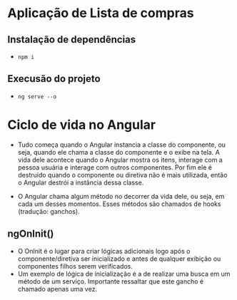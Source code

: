 # Aplicação de Lista de compras


## Instalação de dependências

- `npm i`

## Execusão do projeto

- `ng serve --o`


# Ciclo de vida no Angular

- Tudo começa quando o Angular instancia a classe do componente, ou seja, quando ele chama a classe do componente e o exibe na tela. A vida dele acontece quando o Angular mostra os itens, interage com a pessoa usuária e interage com outros componentes. Por fim ele é destruído quando o componente ou diretiva não é mais utilizada, então o Angular destrói a instância dessa classe.

- O Angular chama algum método no decorrer da vida dele, ou seja, em cada um desses momentos. Esses métodos são chamados de hooks (tradução: ganchos).

## ngOnInit()

- O OnInit é o lugar para criar lógicas adicionais logo após o componente/diretiva ser inicializado e antes de qualquer exibição ou componentes filhos serem verificados.
- Um exemplo de lógica de inicialização é a de realizar uma busca em um método de um serviço. Importante ressaltar que este gancho é chamado apenas uma vez.
